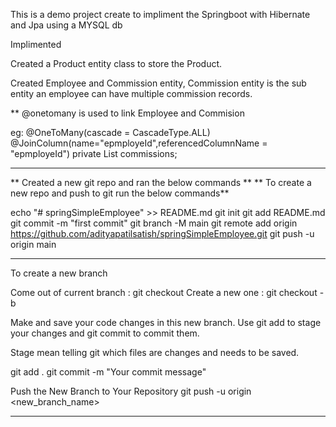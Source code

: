 This is a demo project create to impliment the Springboot with Hibernate and Jpa using a MYSQL db

Implimented 

Created a Product entity class to store the Product.

Created Employee and Commission entity, Commission entity is the sub entity an employee can have multiple commission records.

** @onetomany is used to link Employee and Commision

eg:    @OneToMany(cascade = CascadeType.ALL)
@JoinColumn(name="epmployeId",referencedColumnName = "epmployeId")
private List<CommisionEmp> commissions;



-------------------------------------------------------------

** Created a new git repo and ran the below commands **
** To create a new repo and push to git run the below commands**

echo "# springSimpleEmployee" >> README.md
git init
git add README.md
git commit -m "first commit"
git branch -M main
git remote add origin https://github.com/adityapatilsatish/springSimpleEmployee.git
git push -u origin main

-------------------------------------------------------------

To create a new branch 

Come out of current branch : git checkout <Current branch>
Create a new one : git checkout -b <New branch name> 

Make and save your code changes in this new branch. Use git add to stage your changes and git commit to commit them.

Stage mean telling git which files are changes and needs to be saved.

git add .
git commit -m "Your commit message"

Push the New Branch to Your Repository
git push -u origin <new_branch_name>

------------------------------------------------


